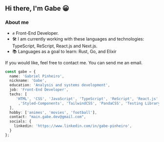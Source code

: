 ## Hi there, I'm Gabe 😀

### About me

- ✊ Front-End Developer.
- 🛠️ I am currently working with these languages ​​and technologies: TypeScript, ReScript, React.js and Next.js.
- 📚 Languages ​​as a goal to learn: Rust, Go, and Elixir

If you would like, feel free to contact me. You can send me an email.

```ts
const gabe = {
  name: 'Gabriel Pinheiro',
  nickname: 'Gabe',
  education: 'Analysis and systems development',
  job: 'Front-End Developer',
  techs: [
     'HTML', 'CSS', 'JavaScript', 'TypeScript', 'ReScript', 'React.js', 'Next.js',
      ,'Styled-Components', 'TailwindCSS', 'PandaCSS', 'Testing Library', 'Cypress'
  ],
  hobby: ['animes', 'movies', 'football'],
  contact: "main.gabe.dev@gmail.com",
  socials: {
    linkedin: 'https://www.linkedin.com/in/gabe-pinheiro',
  }
};
```

<!--
Here are some ideas to get you started:

- 🔭 I’m currently working on ...
- 🌱 I’m currently learning ...
- 👯 I’m looking to collaborate on ...
- 🤔 I’m looking for help with ...
- 💬 Ask me about ...
- 📫 How to reach me: ...
- 😄 Pronouns: ...
- ⚡ Fun fact: ...
-->
